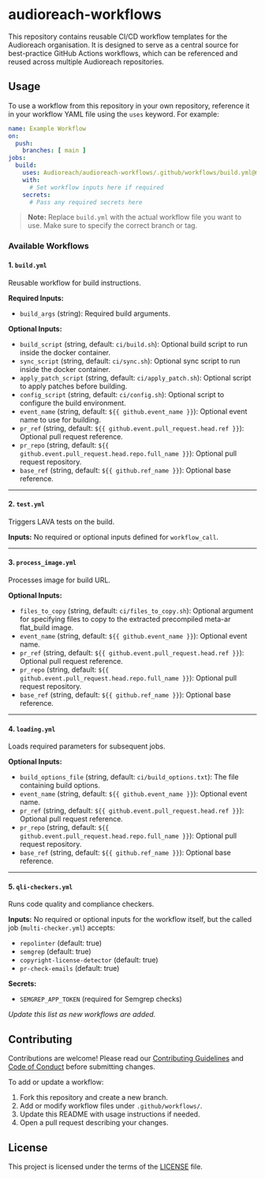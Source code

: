 # audioreach-workflows

This repository contains reusable CI/CD workflow templates for the Audioreach organisation. It is designed to serve as a central source for best-practice GitHub Actions workflows, which can be referenced and reused across multiple Audioreach repositories.

## Usage

To use a workflow from this repository in your own repository, reference it in your workflow YAML file using the `uses` keyword. For example:

```yaml
name: Example Workflow
on:
  push:
    branches: [ main ]
jobs:
  build:
    uses: Audioreach/audioreach-workflows/.github/workflows/build.yml@master
    with:
      # Set workflow inputs here if required
    secrets:
      # Pass any required secrets here
```

> **Note:** Replace `build.yml` with the actual workflow file you want to use. Make sure to specify the correct branch or tag.


### Available Workflows

#### 1. `build.yml`
Reusable workflow for build instructions.

**Required Inputs:**
- `build_args` (string): Required build arguments.

**Optional Inputs:**
- `build_script` (string, default: `ci/build.sh`): Optional build script to run inside the docker container.
- `sync_script` (string, default: `ci/sync.sh`): Optional sync script to run inside the docker container.
- `apply_patch_script` (string, default: `ci/apply_patch.sh`): Optional script to apply patches before building.
- `config_script` (string, default: `ci/config.sh`): Optional script to configure the build environment.
- `event_name` (string, default: `${{ github.event_name }}`): Optional event name to use for building.
- `pr_ref` (string, default: `${{ github.event.pull_request.head.ref }}`): Optional pull request reference.
- `pr_repo` (string, default: `${{ github.event.pull_request.head.repo.full_name }}`): Optional pull request repository.
- `base_ref` (string, default: `${{ github.ref_name }}`): Optional base reference.

---

#### 2. `test.yml`
Triggers LAVA tests on the build.

**Inputs:**
No required or optional inputs defined for `workflow_call`.

---

#### 3. `process_image.yml`
Processes image for build URL.

**Optional Inputs:**
- `files_to_copy` (string, default: `ci/files_to_copy.sh`): Optional argument for specifying files to copy to the extracted precompiled meta-ar flat_build image.
- `event_name` (string, default: `${{ github.event_name }}`): Optional event name.
- `pr_ref` (string, default: `${{ github.event.pull_request.head.ref }}`): Optional pull request reference.
- `pr_repo` (string, default: `${{ github.event.pull_request.head.repo.full_name }}`): Optional pull request repository.
- `base_ref` (string, default: `${{ github.ref_name }}`): Optional base reference.

---

#### 4. `loading.yml`
Loads required parameters for subsequent jobs.

**Optional Inputs:**
- `build_options_file` (string, default: `ci/build_options.txt`): The file containing build options.
- `event_name` (string, default: `${{ github.event_name }}`): Optional event name.
- `pr_ref` (string, default: `${{ github.event.pull_request.head.ref }}`): Optional pull request reference.
- `pr_repo` (string, default: `${{ github.event.pull_request.head.repo.full_name }}`): Optional pull request repository.
- `base_ref` (string, default: `${{ github.ref_name }}`): Optional base reference.

---

#### 5. `qli-checkers.yml`
Runs code quality and compliance checkers.

**Inputs:**
No required or optional inputs for the workflow itself, but the called job (`multi-checker.yml`) accepts:
- `repolinter` (default: true)
- `semgrep` (default: true)
- `copyright-license-detector` (default: true)
- `pr-check-emails` (default: true)

**Secrets:**
- `SEMGREP_APP_TOKEN` (required for Semgrep checks)

_Update this list as new workflows are added._


## Contributing

Contributions are welcome! Please read our [Contributing Guidelines](CONTRIBUTING.md) and [Code of Conduct](CODE-OF-CONDUCT.md) before submitting changes.

To add or update a workflow:

1. Fork this repository and create a new branch.
2. Add or modify workflow files under `.github/workflows/`.
3. Update this README with usage instructions if needed.
4. Open a pull request describing your changes.

## License

This project is licensed under the terms of the [LICENSE](LICENSE) file.
